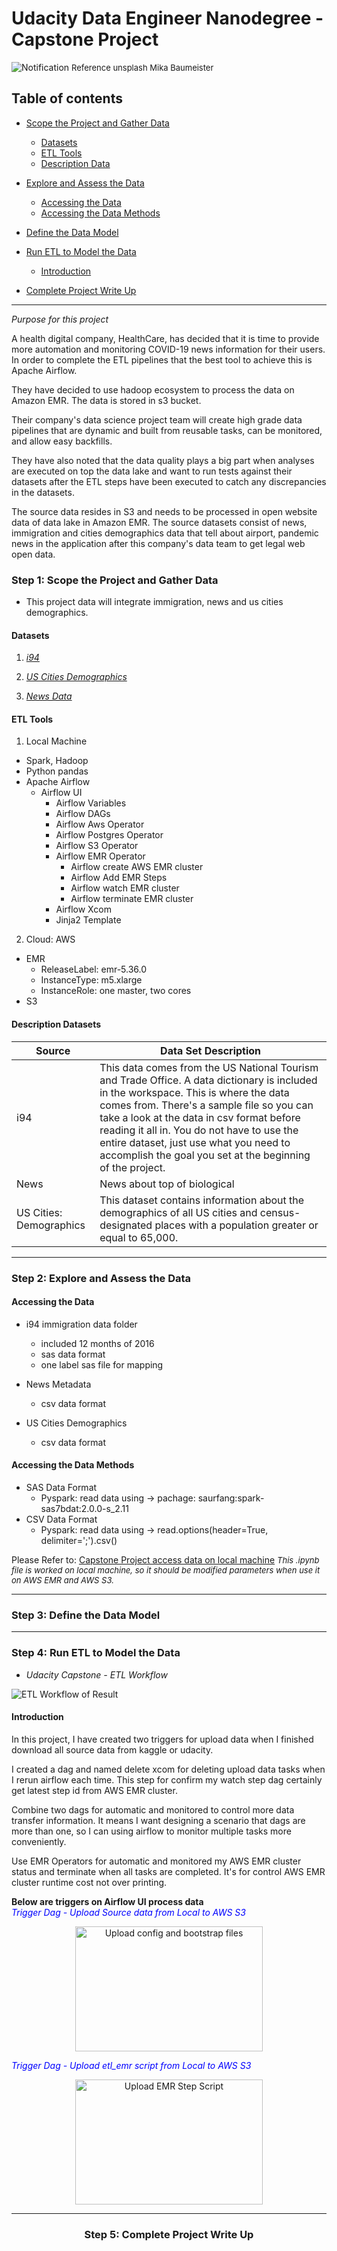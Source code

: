 # Udacity Data Engineer Nanodegree - Capstone Project

![Notification](doc_photo/mika-baumeister-Zk4QPB3-5NY-unsplash.jpeg "News")
<font size="2"> Reference unsplash Mika Baumeister </font>

## Table of contents

- [Scope the Project and Gather Data](#step-1-scope-the-project-and-gather-data)
  - [Datasets](#datasets)
  - [ETL Tools](#etl-tools)
  - [Description Data](#description)

- [Explore and Assess the Data](#step-2-explore-and-assess-the-data)
  - [Accessing the Data](#accessing-the-data)
  - [Accessing the Data Methods](#accessing-the-data-methods)

- [Define the Data Model](#step-3-define-the-data-model)

- [Run ETL to Model the Data](#step-4-run-etl-to-model-the-data)
  - [Introduction](#introduction)

- [Complete Project Write Up](#step-5-complete-project-write-up)

---


*Purpose for this project*

A health digital company, HealthCare, has decided that it is time to provide more automation and monitoring COVID-19 news information for their users. In order to complete the ETL pipelines that the best tool to achieve this is Apache Airflow.

They have decided to use hadoop ecosystem to process the data on Amazon EMR. The data is stored in s3 bucket.

Their company's data science project team will create high grade data pipelines that are dynamic and built from reusable tasks, can be monitored, and allow easy backfills.

They have also noted that the data quality plays a big part when analyses are executed on top the data lake and want to run tests against their datasets after the ETL steps have been executed to catch any discrepancies in the datasets.

The source data resides in S3 and needs to be processed in open website data of data lake in Amazon EMR. The source datasets consist of news, immigration and cities demographics data that tell about airport, pandemic news in the application after this company's data team to get legal web open data.
### Step 1: Scope the Project and Gather Data
- This project data will integrate immigration, news and us cities demographics.

#### Datasets
1. [*i94*](https://www.trade.gov/national-travel-and-tourism-office)

2. [*US Cities Demographics*](https://public.opendatasoft.com/explore/dataset/us-cities-demographics/export/)

3. [*News Data*]()

#### ETL Tools
1. Local Machine
  - Spark, Hadoop
  - Python pandas
  - Apache Airflow
    - Airflow UI
      - Airflow Variables
      - Airflow DAGs
      - Airflow Aws Operator
      - Airflow Postgres Operator
      - Airflow S3 Operator
      - Airflow EMR Operator
        - Airflow create AWS EMR cluster
        - Airflow Add EMR Steps
        - Airflow watch EMR cluster
        - Airflow terminate EMR cluster
      - Airflow Xcom
      - Jinja2 Template
2. Cloud: AWS
  - EMR
    - ReleaseLabel: emr-5.36.0
    - InstanceType: m5.xlarge
    - InstanceRole: one master, two cores
  - S3

#### Description Datasets
| Source                  | Data Set Description                                                                                                                                                                                                                                                                                                                                                                    |
|-------------------------|-----------------------------------------------------------------------------------------------------------------------------------------------------------------------------------------------------------------------------------------------------------------------------------------------------------------------------------------------------------------------------------------|
| i94                     | This data comes from the US National Tourism and Trade Office. A data dictionary is included in the workspace.   This  is where the data comes from. There's a sample file so you can take a look at the data in csv format before reading it all in. You do not have to use the entire dataset, just use what you need to accomplish the goal you set at the beginning of the project. |
| News                    | News about top of biological                                                                                                                                                                                                                                                                                                                                                            |
| US Cities: Demographics | This dataset contains information about the demographics of all US cities and census-designated places with a population greater or equal to 65,000.                                                                                                                                                                                                                                    |
---
### Step 2: Explore and Assess the Data
#### Accessing the Data
- i94 immigration data folder
  - included 12 months of 2016
  - sas data format
  - one label sas file for mapping

- News Metadata
  - csv data format

- US Cities Demographics
  - csv data format

#### Accessing the Data Methods
- SAS Data Format
  - Pyspark:
     read data using -> pachage: saurfang:spark-sas7bdat:2.0.0-s_2.11
- CSV Data Format
  - Pyspark:
     read data using -> read.options(header=True, delimiter=';').csv()


Please Refer to: [Capstone Project access data on local machine](aws_emr_steps/Explore_and_Assess_the_Data.ipynb)
<font size="2"> *This .ipynb file is worked on local machine, so it should be modified parameters when use it on AWS EMR and AWS S3.* </font>

---
### Step 3: Define the Data Model
<!-- TODO: make a etl work flow from draw.io -->

<!-- TODO: Using spark printSchema function to display the dimensions and fact tables-->


---
### Step 4: Run ETL to Model the Data

+ *Udacity Capstone - ETL Workflow*

![ETL Workflow of Result](doc_photo/dag_main_etl_process_graph_from_airflowUI.jpeg "Airflow UI")


#### Introduction
In this project, I have created two triggers for upload data when I finished download all source data from kaggle or udacity.

I created a dag and named delete xcom for deleting upload data tasks when I rerun airflow each time. This step for confirm my watch step dag certainly get latest step id from AWS EMR cluster.

Combine two dags for automatic and monitored to control more data transfer information. It means I want designing a scenario that dags are more than one, so I can using airflow to monitor multiple tasks more conveniently.

Use EMR Operators for automatic and monitored my AWS EMR cluster status and terminate when all tasks are completed. It's for control AWS EMR cluster runtime cost not over printing.

**Below are triggers on Airflow UI process data**<br>
<span style="color:blue">*Trigger Dag - Upload Source data from Local to AWS S3*</span>

<center class="half"><img src="doc_photo/dag_upload_data_to_s3_from_airflowUI.jpeg" width="300"  height = "200" alt="Upload config and bootstrap files"/>
</center>

<span style="color:blue">*Trigger Dag - Upload etl_emr script from Local to AWS S3*</span>

<center class="half"><img src="doc_photo/dag_upload_emr_script_from_airflowUI.jpeg" width="300"  height = "200" alt="Upload EMR Step Script"/>



---
### Step 5: Complete Project Write Up
